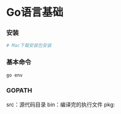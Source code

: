 # Go语言基础


### 安装

```sh
# Mac下载安装包安装
```


### 基本命令

```sh
go env
```


### GOPATH

src：源代码目录
bin：编译完的执行文件
pkg:
